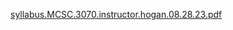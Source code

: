 

[syllabus.MCSC.3070.instructor.hogan.08.28.23.pdf](https://github.com/bbe2/instructor.brian/files/12457746/syllabus.MCSC.3070.instructor.hogan.08.28.23.pdf)
